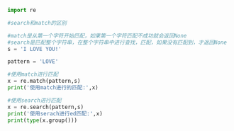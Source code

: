 
<BlogInfo id="760" title="8.search方法的使用" author="白日梦想猿" pv=0 read_times=0 pre_cost_time="0分15秒" category="正则表达式" tag_list="['正则表达式']" create_time="2020.05.28 14:02:37" update_time="2020.05.28 16:42:45" />

```python
import re

#search和match的区别

#match是从第一个字符开始匹配，如果第一个字符匹配不成功就会返回None
#search是匹配整个字符串，在整个字符串中进行查找，匹配，如果没有匹配到，才返回None
s = 'I LOVE YOU!'

pattern = 'LOVE'

#使用match进行匹配
x = re.match(pattern,s)
print('使用match进行的匹配:',x)

#使用search进行匹配
x = re.search(pattern,s)
print('使用serach进行ed匹配:',x)
print(type(x.group()))

```
